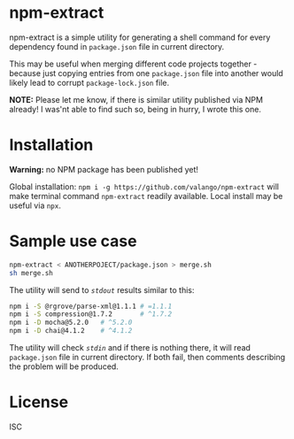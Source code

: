 # npm-extract

npm-extract is a simple utility for generating a shell command for every dependency
found in `package.json` file in current directory.

This may be useful when merging different code projects together - because
just copying entries from one `package.json` file into another would likely lead
to corrupt `package-lock.json` file.

**NOTE:** Please let me know, if there is similar utility published via NPM already!
I was'nt able to find such so, being in hurry, I wrote this one.

# Installation
**Warning:** no NPM package has been published yet!

Global installation: `npm i -g https://github.com/valango/npm-extract` will make
terminal command `npm-extract` readily available. Local install may be useful via `npx`.

# Sample use case
```bash
npm-extract < ANOTHERPOJECT/package.json > merge.sh
sh merge.sh
```

The utility will send to _`stdout`_  results similar to this:
```bash
npm i -S @rgrove/parse-xml@1.1.1 # =1.1.1
npm i -S compression@1.7.2       # ^1.7.2
npm i -D mocha@5.2.0   # ^5.2.0
npm i -D chai@4.1.2    # ^4.1.2
```

The utility will check _`stdin`_ and if there is nothing there, it will read
`package.json` file in current directory. 
If both fail, then comments describing the problem will be produced.

# License
ISC
